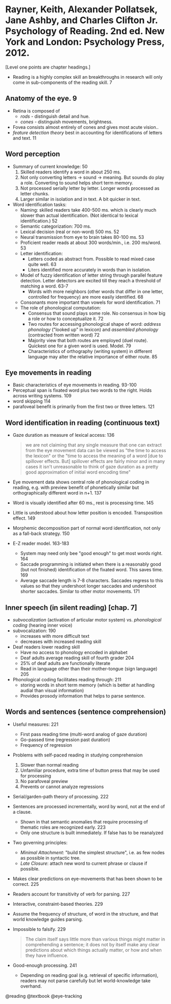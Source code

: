 # Rayner, Keith, Alexander Pollatsek, Jane Ashby, and Charles Clifton Jr. Psychology of Reading. 2nd ed. New York and London: Psychology Press, 2012.

[Level one points are chapter headings.]

- Reading is a highly complex skill an breakthroughs in research will only come in sub-components of the reading skill. 7

## Anatomy of the eye. 9
- Retina is composed of
  - *rods* - distinguish detail and hue.
  - *cones* - distinguish movements, brightness.
- Fovea consists almost entirely of cones and gives most acute vision..
- *feature detection theory* best in accounting for identifications of letters and text. 11

## Word perception
- Summary of current knowledge: 50
  1. Skilled readers identify a word in about 250 ms.
  2. Not only converting letters -> sound -> meaning. But sounds do play a role. Converting to sound helps short term memory.
  3. Not processed serially letter by letter. Longer words processed as letter chunks.
  4. Larger similar in isolation and in text. A bit quicker in text.
- Word identification tasks:
  - Naming: skilled readers take 400-500 ms. which is clearly much slower than actual identification. (Not identical to lexical identification.) 52
  - Semantic categorization: 700 ms.
  - Lexical decision (real or non-word) 500 ms. 52
  - Neural transmission from eye to brain takes 80-100 ms. 53
  - Proficient reader reads at about 300 words/min., i.e. 200 ms/word. 53
  - Letter identification:
    - Letters coded as abstract from. Possible to read mixed case quite well. 63
    - Liters identified more accurately in words than in isolation.  
  - Model of fuzzy identification of letter string through parallel feature detection. Letter detectors are excited till they reach a threshold of matching a word. 63-7
    - Words with more neighbors (other words that differ in one letter, controlled for frequency) are more easily identified. 68
  - Consonants more important than vowels for word identification. 71
  - The role of phonological computation:
    - Consensus that sound plays some role. No consensus in how big a role or how to conceptualize it. 72
    - Two routes for accessing phonological shape of word: *address phonology* ("looked up" in lexicon) and *assembled phonology* (contracted from written word) 72
    - Majority view that  both routes are employed (duel route). Quickest one for a given word is used. Model. 79
    - Characteristics of orthography (writing system) in different language may alter the relative importance of either route. 85

## Eye movements in reading

- Basic characteristics of eye movements in reading. 93-100
- Perceptual span is fixated word plus two words to the right. Holds across writing systems. 109
- word skipping 114
- parafoveal benefit is primarily from the first two or three letters. 121

## Word identification in reading (continuous text)

- Gaze duration as measure of lexical access: 136

  > we are not claiming that any single measure that one can extract from the eye movement data can be viewed as "the time to access the lexicon" or the "time to access the meaning of a word [due to spillover effects. But] spillover effects are fairly minor and in many cases it isn't unreasonable to think of gaze duration as a pretty good approximation of initial word encoding time" 

- Eye movement data shows central role of phonological coding in reading, e.g. with preview benefit of phonetically similar but orthographically different word in n+1. 137
- Word is visually identified after 60 ms., rest is processing time. 145
- Little is understood about how letter position is encoded. Transposition effect. 149
- Morphemic decomposition part of normal word identification, not only as a fall-back strategy. 150
- E-Z reader model. 163-183
  - System may need only bee "good enough" to get most words right. 164
  - Saccade programming is initiated when there is a reasonably good (but not finished) identification of the fixated word. This saves time. 169
  - Average saccade length is 7-8 characters. Saccades regress to this values so that they undershoot longer saccades and undershoot shorter saccades. Similar to other motor movements. 171

## Inner speech (in silent reading) [chap. 7]
- *subvocalization* (activation of articular motor system) vs. *phonological coding* (hearing inner voice)
- subvocalization: 190
  - increases with more difficult text
  - decreases with increased reading skill
- Deaf readers lower reading skill
  - Have no access to phonology encoded in alphabet
  - Deaf adults average reading skill of fourth grader 204
  - 25% of deaf adults are functionally literate
  - Read in language other than their mother-tongue (sign language) 205
- Phonological coding facilitates reading through: 211
  - storing words in short term memory (which is better at handling audial than visual information)
  - Provides prosody information that helps to parse sentence.

## Words and sentences (sentence comprehension)
- Useful measures: 221
  - First pass reading time (multi-word analog of gaze duration)
  - Go-passed time (regression past duration)
  - Frequency of regression
- Problems with self-paced reading in studying comprehension
  1. Slower than normal reading
  2. Unfamiliar procedure, extra time of button press that may be used for processing
  3. No parafoveal preview
  4. Prevents or cannot analyze regressions
- Serial/garden-path theory of processing. 222
 - Sentences are processed incrementally, word by word, not at the end of a clause.
   - Shown in that semantic anomalies that require processing of thematic roles are recognized early. 223
   - Only one structure is built immediately. If false has to be reanalyzed
 - Two governing principles:
   - *Minimal Attachment*: "build the simplest structure", i.e. as few nodes as possible in syntactic tree.
   - *Late Closure*: attach new word to current phrase or clause if possible.
 - Makes clear predictions on eye-movements that has been shown to be correct. 225
 - Readers account for transitivity of verb for parsing. 227
- Interactive, constraint-based theories. 229
 - Assume the frequency of structure, of word in the structure, and that world knowledge guides parsing. 
 - Impossible to falsify. 229

   > The claim itself says little more than various things might matter in comprehending a sentence; it does not by itself make any clear predictions about which things actually matter, or how and when they have influence.

- Good-enough processing. 241
  - Depending on reading goal (e.g. retrieval of specific information), readers may not parse carefully but let world-knowledge take overhand. 

@reading
@textbook
@eye-tracking
